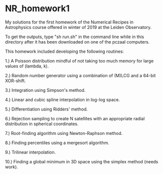 # NR_homework1
My solutions for the first homework of the Numerical Recipes in Astrophysics course offered in winter of 2019 at the Leiden Observatory.

To get the outputs, type "sh run.sh" in the command line while in this directory after it has been downloaded on one of the pczaal computers.

This homework included developing the following routines:

1.) A Poisson distribution mindful of not taking too much memory for large values of (lambda, k).

2.) Random number generator using a combination of (M)LCG and a 64-bit XOR-shift.

3.) Integration using Simpson's method.

4.) Linear and cubic spline interpolation in log-log space.

5.) Differentiation using Ridders' method.

6.) Rejection sampling to create N satellites with an appropriate radial distribution in spherical coordinates.

7.) Root-finding algorithm using Newton-Raphson method.

8.) Finding percentiles using a mergesort algorithm.

9.) Trilinear interpolation.

10.) Finding a global minimum in 3D space using the simplex method (needs work).
